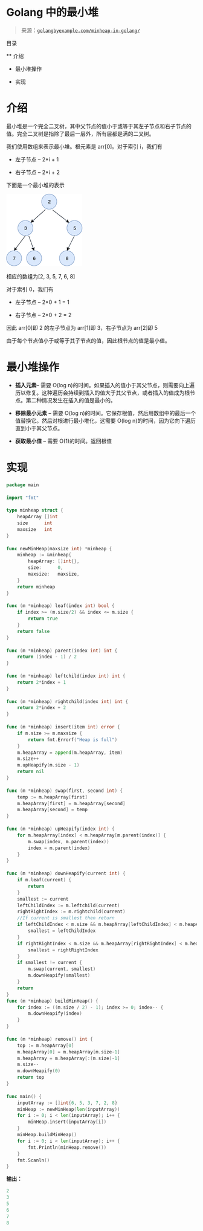 <!--yml

类别：未分类

日期：2024-10-13 06:05:37

-->

# Golang 中的最小堆

> 来源：[`golangbyexample.com/minheap-in-golang/`](https://golangbyexample.com/minheap-in-golang/)

目录

**   介绍

+   最小堆操作

+   实现

# **介绍**

最小堆是一个完全二叉树，其中父节点的值小于或等于其左子节点和右子节点的值。完全二叉树是指除了最后一层外，所有层都是满的二叉树。

我们使用数组来表示最小堆。根元素是 arr[0]。对于索引 i，我们有

+   左子节点 – 2*i + 1

+   右子节点 – 2*i + 2

下面是一个最小堆的表示

![](img/3a7852c4ca1f9283ebb010132a829a14.png)

相应的数组为[2, 3, 5, 7, 6, 8]

对于索引 0，我们有

+   左子节点 – 2*0 + 1 = 1

+   右子节点 – 2*0 + 2 = 2

因此 arr[0]即 2 的左子节点为 arr[1]即 3，右子节点为 arr[2]即 5

由于每个节点值小于或等于其子节点的值，因此根节点的值是最小值。

# **最小堆操作**

+   **插入元素**– 需要 O(log n)的时间。如果插入的值小于其父节点，则需要向上遍历以修复。这种遍历会持续到插入的值大于其父节点，或者插入的值成为根节点。第二种情况发生在插入的值是最小的。

+   **移除最小元素** – 需要 O(log n)的时间。它保存根值，然后用数组中的最后一个值替换它。然后对根进行最小堆化，这需要 O(log n)的时间，因为它向下遍历直到小于其父节点。

+   **获取最小值** – 需要 O(1)的时间。返回根值

# **实现**

```go
package main

import "fmt"

type minheap struct {
    heapArray []int
    size      int
    maxsize   int
}

func newMinHeap(maxsize int) *minheap {
    minheap := &minheap{
        heapArray: []int{},
        size:      0,
        maxsize:   maxsize,
    }
    return minheap
}

func (m *minheap) leaf(index int) bool {
    if index >= (m.size/2) && index <= m.size {
        return true
    }
    return false
}

func (m *minheap) parent(index int) int {
    return (index - 1) / 2
}

func (m *minheap) leftchild(index int) int {
    return 2*index + 1
}

func (m *minheap) rightchild(index int) int {
    return 2*index + 2
}

func (m *minheap) insert(item int) error {
    if m.size >= m.maxsize {
        return fmt.Errorf("Heap is full")
    }
    m.heapArray = append(m.heapArray, item)
    m.size++
    m.upHeapify(m.size - 1)
    return nil
}

func (m *minheap) swap(first, second int) {
    temp := m.heapArray[first]
    m.heapArray[first] = m.heapArray[second]
    m.heapArray[second] = temp
}

func (m *minheap) upHeapify(index int) {
    for m.heapArray[index] < m.heapArray[m.parent(index)] {
        m.swap(index, m.parent(index))
        index = m.parent(index)
    }
}

func (m *minheap) downHeapify(current int) {
    if m.leaf(current) {
        return
    }
    smallest := current
    leftChildIndex := m.leftchild(current)
    rightRightIndex := m.rightchild(current)
    //If current is smallest then return
    if leftChildIndex < m.size && m.heapArray[leftChildIndex] < m.heapArray[smallest] {
        smallest = leftChildIndex
    }
    if rightRightIndex < m.size && m.heapArray[rightRightIndex] < m.heapArray[smallest] {
        smallest = rightRightIndex
    }
    if smallest != current {
        m.swap(current, smallest)
        m.downHeapify(smallest)
    }
    return
}
func (m *minheap) buildMinHeap() {
    for index := ((m.size / 2) - 1); index >= 0; index-- {
        m.downHeapify(index)
    }
}

func (m *minheap) remove() int {
    top := m.heapArray[0]
    m.heapArray[0] = m.heapArray[m.size-1]
    m.heapArray = m.heapArray[:(m.size)-1]
    m.size--
    m.downHeapify(0)
    return top
}

func main() {
    inputArray := []int{6, 5, 3, 7, 2, 8}
    minHeap := newMinHeap(len(inputArray))
    for i := 0; i < len(inputArray); i++ {
        minHeap.insert(inputArray[i])
    }
    minHeap.buildMinHeap()
    for i := 0; i < len(inputArray); i++ {
        fmt.Println(minHeap.remove())
    }
    fmt.Scanln()
}
```

**输出：**

```go
2
3
5
6
7
8
```


